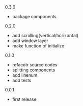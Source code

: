 0.3.0
- package components

0.2.0
- add scrolling(vertical/horizontal)
- add window layer
- make function of initialize

0.1.0
- refacotr source codes
- splitting components
- add linenum
- add tests

0.0.1
- first release
